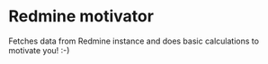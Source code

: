 # Redmine motivator
Fetches data from Redmine instance and does basic calculations to motivate you! :-)
